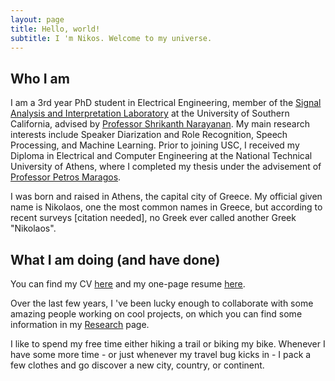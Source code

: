 ```yaml
---
layout: page
title: Hello, world!
subtitle: I 'm Nikos. Welcome to my universe.
---
```


## Who I am
I am a 3rd year PhD student in Electrical Engineering, member of the [Signal Analysis and Interpretation Laboratory](https://sail.usc.edu) at the University of Southern California, advised by [Professor Shrikanth Narayanan](https://sail.usc.edu/people/shri.php). My main research interests include Speaker Diarization and Role Recognition, Speech Processing, and Machine Learning. Prior to joining USC, I received my Diploma in Electrical and Computer Engineering at the National Technical University of Athens, where I completed my thesis under the advisement of [Professor Petros Maragos](http://cvsp.cs.ntua.gr/maragos/index.shtm).

I was born and raised in Athens, the capital city of Greece. My official given name is Nikolaos, one the most common names in Greece, but according to recent surveys [citation needed], no Greek ever called another Greek "Nikolaos".

## What I am doing (and have done)
You can find my CV [here](/assets/NF_cv2.pdf) and my one-page resume [here](assets/NF_resume.pdf).  

Over the last few years, I 've been lucky enough to collaborate with some amazing people working on cool projects, on which you can find some information in my [Research](research) page.

I like to spend my free time either hiking a trail or biking my bike. Whenever I have some more time - or just whenever my travel bug kicks in - I pack a few clothes and go discover a new city, country, or continent. 
<!-- If you want some inspiration you can check out my [Traveling](travel) page. -->
